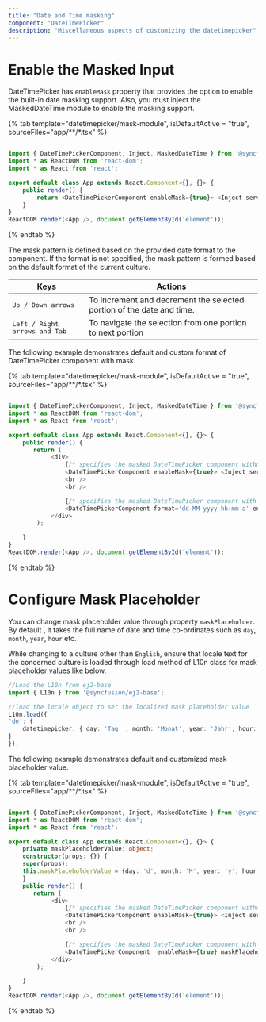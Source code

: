 ```yaml
---
title: "Date and Time masking"
component: "DateTimePicker"
description: "Miscellaneous aspects of customizing the datetimepicker"
---
```


# Enable the Masked Input

DateTimePicker has `enableMask` property that provides the option to enable the built-in date masking support. Also, you must inject the MaskedDateTime module to enable the masking support.

{% tab template="datetimepicker/mask-module", isDefaultActive = "true", sourceFiles="app/**/*.tsx" %}

```typescript

import { DateTimePickerComponent, Inject, MaskedDateTime } from '@syncfusion/ej2-react-calendars';
import * as ReactDOM from 'react-dom';
import * as React from 'react';

export default class App extends React.Component<{}, {}> {
    public render() {
        return <DateTimePickerComponent enableMask={true}> <Inject services={[MaskedDateTime]} /></DateTimePickerComponent>
    }
}
ReactDOM.render(<App />, document.getElementById('element'));

```

{% endtab %}

The mask pattern is defined based on the provided date format to the component. If the format is not specified, the mask pattern is formed based on the default format of the current culture.

| **Keys** | **Actions** |
| --- | --- |
| <kbd>Up / Down arrows</kbd> | To increment and decrement the selected portion of the date and time. |
| <kbd>Left / Right arrows and Tab</kbd> | To navigate the selection from one portion to next portion |

The following example demonstrates default and custom format of DateTimePicker component with mask.

{% tab template="datetimepicker/mask-module", isDefaultActive = "true", sourceFiles="app/**/*.tsx" %}

```typescript

import { DateTimePickerComponent, Inject, MaskedDateTime } from '@syncfusion/ej2-react-calendars';
import * as ReactDOM from 'react-dom';
import * as React from 'react';

export default class App extends React.Component<{}, {}> {
    public render() {
       return (
            <div>
                {/* specifies the masked DateTimePicker component without format */}
                <DateTimePickerComponent enableMask={true}> <Inject services={[MaskedDateTime]} /></DateTimePickerComponent>
                <br />
                <br />

                {/* specifies the masked DateTimePicker component with format  */}
                <DateTimePickerComponent format='dd-MM-yyyy hh:mm a' enableMask={true}> <Inject services={[MaskedDateTime]} /></DateTimePickerComponent>
            </div>
        );

    }
}
ReactDOM.render(<App />, document.getElementById('element'));
```

{% endtab %}

# Configure Mask Placeholder

You can change mask placeholder value through property `maskPlaceholder`. By default , it takes the full name of date and time co-ordinates such as `day`, `month`, `year`, `hour` etc.

While changing to a culture other than `English`, ensure that locale text for the concerned culture is loaded through load method of L10n class for mask placeholder values like below.

```typescript
//Load the L10n from ej2-base
import { L10n } from '@syncfusion/ej2-base';

//load the locale object to set the localized mask placeholder value
L10n.load({
'de': {
    datetimepicker: { day: 'Tag' , month: 'Monat', year: 'Jahr', hour: 'Stunde' ,minute: 'Minute', second:'Sekunden' }
}
});

```

The following example demonstrates default and customized mask placeholder value.

{% tab template="datetimepicker/mask-module", isDefaultActive = "true", sourceFiles="app/**/*.tsx" %}

```typescript

import { DateTimePickerComponent, Inject, MaskedDateTime } from '@syncfusion/ej2-react-calendars';
import * as ReactDOM from 'react-dom';
import * as React from 'react';

export default class App extends React.Component<{}, {}> {
    private maskPlaceholderValue: object;
    constructor(props: {}) {
    super(props);
    this.maskPlaceholderValue = {day: 'd', month: 'M', year: 'y', hour: 'h', minute: 'm', second: 's'};
    }
    public render() {
       return (
            <div>
                {/* specifies the masked DateTimePicker component without mask placeholder */}
                <DateTimePickerComponent enableMask={true}> <Inject services={[MaskedDateTime]} /></DateTimePickerComponent>
                <br />
                <br />

                {/* specifies the masked DateTimePicker component with mask placeholder  */}
                <DateTimePickerComponent  enableMask={true} maskPlaceholder={this.maskPlaceholderValue}> <Inject services={[MaskedDateTime]} /></DateTimePickerComponent>
            </div>
        );

    }
}
ReactDOM.render(<App />, document.getElementById('element'));
```

{% endtab %}
